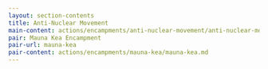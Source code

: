 ```yaml
---
layout: section-contents
title: Anti-Nuclear Movement
main-content: actions/encampments/anti-nuclear-movement/anti-nuclear-movement.md
pair: Mauna Kea Encampment
pair-url: mauna-kea
pair-content: actions/encampments/mauna-kea/mauna-kea.md
---
```

